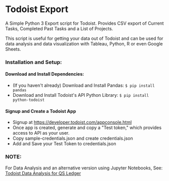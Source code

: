 # Todoist Export

A Simple Python 3 Export script for Todoist. Provides CSV export of Current Tasks, Completed Past Tasks and a List of Projects. 

This script is useful for getting your data out of Todoist and can be used for data analysis and data visualization with Tableau, Python, R or even Google Sheets.

### Installation and Setup: 

#### Download and Install Dependencies:

* (If you haven't already) Download and Install Pandas: `$ pip install pandas`
* Download and Install Todoist's API Python Library: `$ pip install python-todoist`

#### Signup and Create a Todoist App

* Signup at https://developer.todoist.com/appconsole.html
* Once app is created, generate and copy a "Test token," which provides access to API as your user.
* Copy sample-credentials.json and create credentials.json
* Add and Save your Test Token to credentials.json

### NOTE: 
For Data Analysis and an alternative version using Jupyter Notebooks, See: [Todoist Data Analysis for QS Ledger](https://github.com/markwk/qs_ledger/blob/master/todoist/)

